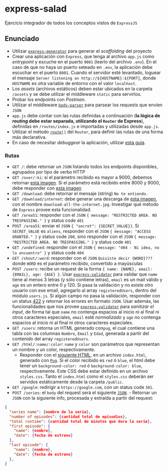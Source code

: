 # express-salad

Ejercicio integrador de todos los conceptos vistos de `ExpressJS`

## Enunciado

- Utilizar [`express-generator`](http://expressjs.com/en/starter/generator.html) para generar el _scaffolding_ del proyecto
- Crear una aplicación con `Express`, que tenga al archivo `app.js` como _entrypoint_ y escuche en el puerto `9001` (leerlo del archivo `.env`). En el caso de que no haya un puerto seteado en `.env`, la aplicación debe escuchar en el puerto `8001`. Cuando el servidor esté levantado, loguear el mensaje `Server listening on http://${HOSTNAME}:${PORT}`, donde `HOSTNAME` es otra variable de entorno con el valor `localhost`.
- Los _assets_ (archivos estáticos) deben estar ubicados en la carpeta `/assets` y se debe utilizar el middleware `static` para servirlos.  
- Probar los endpoints con _Postman_. 
- Utilizar el middleware [`body-parser`](https://www.npmjs.com/package/body-parser) para parsear los requests que envíen `JSON`
- `app.js` debe contar con las rutas definidas a continuación (**la lógica de _routing_ debe estar separada, utilizando el `Router` de Express**), definidas en `/routes/index.js` e importadas y utilizadas desde `app.js`.
- Utilizar el método [`route()`](http://expressjs.com/en/4x/api.html#router.route) del `Router`, para definir las rutas de una forma más declarativa. 
- En caso de necesitar _debuggear_ la aplicación, utilizar [esta guía](https://itnext.io/the-absolute-easiest-way-to-debug-node-js-with-vscode-2e02ef5b1bad).

### Rutas

- `GET /`: debe retornar un `JSON` listando todos los endpoints disponibles, agrupados por tipo de verbo HTTP
- `GET /over/:ki`: si el parámetro recibido es mayor a 9000, debemos retornar [esta imagen](https://scontent.faep8-2.fna.fbcdn.net/v/t1.0-9/13557935_10154299834588430_6953082742839667877_n.jpg?_nc_cat=108&_nc_ohc=NaJZnDsaLH4AQmlOMjlSHEY-Ie0cKmNMiM6JfFXvi5XqS7Vy7dFIqjyWg&_nc_ht=scontent.faep8-2.fna&oh=e8224bf46f2ff62926ce3edb89229f17&oe=5EA8758F). Si el parámetro está recibido entre 8000 y 9000, debe responder con [esta imagen](https://i.pinimg.com/originals/c4/5a/2b/c45a2b80dfe53775508dad0335eb117f.jpg)
- `GET /download`: debe retornar el mensaje (string) `No te entiendo.`
- `GET /download/internet`: debe generar una descarga de [esta imagen](https://www.mememaker.net/api/bucket?path=static/img/memes/full/2017/Jan/18/16/download-all-the-internet.jpg), con el nombre `download-all-the-internet.jpg`. Investigar qué método de `Express` provee esta funcionalidad.
- `GET /area51`: responder con el `JSON` `{ message: "RESTRICTED AREA. NO TRESPASSING." }` y status code `401`
- `POST /area51`: enviar el `JSON` `{ "secret": {SECRET_VALUE}}`. Si `SECRET_VALUE` es `aliens`, responder con el `JSON` `{ message: "ACCESS GRANTED." }` y status code `200`, sino responder con el `JSON` `{ message: "RESTRICTED AREA. NO TRESPASSING." }` y status code `401`
- `GET /undefined`: responder con el `JSON` `{ message: "404 - Ni idea, no lo encuentro" }` y status code `404`
- `GET /shout/:word`: responder con el `JSON` `Quisiste decir {WORD}???` donde `WORD` es el parámetro recibido, convertido a mayúsculas
- `POST /users`: recibe un request de la forma `{ name: {NAME}, email: {EMAIL}, age: {AGE} }`. Usar [`express-validator`](https://express-validator.github.io/docs/) para validar que `name` tiene al menos 3 letras (y sólo contiene letras), `email` es un mail válido y `age` es un entero entre 0 y 120. Si pasa la validación y no existe otro usuario con ese email, agregarlo al array `registeredUsers`, dentro del módulo `users.js`. Si algún campo no pasa la validación, responder con un status [422](https://httpstatuses.com/422) y retornar los errores en formato `JSON`. Usar además, las funcionalidades que nos provee [`express-validator`](https://express-validator.github.io/docs/) para _sanitizar el input_, de forma tal que `name` no contenga espacios al inicio ni al final ni otros caracteres especiales, `email` esté _normalizado_ y `age` no contenga espacios al inicio ni al final ni otros caracteres especiales.
- `GET /users`: retorna un HTML generado con`pug`, el cual contiene una tabla con las columnas `Nombre`, `Email` y `Edad`, generada a partir del contenido del array `registeredUsers`.
- `GET /html/:name/:color`: `name` y `color` son parámetros que representan un nombre y un color, respectivamente. 
  - Responder con el [siguiente HTML](https://gist.githubusercontent.com/nhsz/5d4d9c339e99ad565116ddc8de0bb199/raw/25277d382208e3aa335d24b3b1888364084b015a/index.html), en un archivo `index.html`, generado con [`Pug`](https://pugjs.org/). Si el color recibido es `red` ó `blue`, el html debe tener un `background-color: red` ó `background-color: blue`, respectivamente. Este CSS debe estar definido en un archivo `styles.css`. Tanto el `index.html` como el `styles.css` deberán ser servidos estáticamente desde la carpeta `/public`.
- `GET /google`: redirigir a `https://google.com`, con un status code `301`.
- `POST /series`: el `body` del request será el siguiente [`JSON`](http://api.tvmaze.com/singlesearch/shows?q=mr-robot&embed=episodes).   - Retornar un `JSON` con la siguiente info, procesada y extraída a partir del request: 

```json
{ 
  "series name": {nombre de la serie},
  "number of episodes": {cantidad total de episodios},
  "total runtime": {cantidad total de minutos que dura la serie},
  "first episode": {
    "name": {nombre},
    "date": {fecha de estreno}
  },
  "last episode": {
    "name": {nombre},
    "date": {fecha de estreno}
  },
}
```
